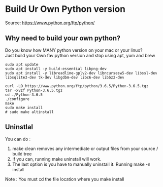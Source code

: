 # Build Ur Own Python version

Source: <a herf='https://www.python.org/ftp/python/'>https://www.python.org/ftp/python/</a>

## Why need to build your own python?
Do you know how MANY python version on your mac or your linux?\
Just build your Own fav python version and stop using apt, yum and brew

```
sudo apt update
sudo apt install -y build-essential libpng-dev
sudo apt install -y libreadline-gplv2-dev libncursesw5-dev libssl-dev libsqlite3-dev tk-dev libgdbm-dev libc6-dev libbz2-dev

curl -LO https://www.python.org/ftp/python/3.6.5/Python-3.6.5.tgz
tar -xvzf Python-3.6.5.tgz
cd ./Python-3.6.5 
./configure 
make
sudo make install
# sudo make altinstall
```

## Uninstlal
You can do :

1. make clean removes any intermediate or output files from your source / build tree
1. If you can, running make uninstall will work.
1. The last option is you have to manually uninstall it. Running make -n install

Note : You must cd the file location where you make install

